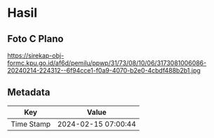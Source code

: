 # Hasil

## Foto C Plano

https://sirekap-obj-formc.kpu.go.id/af6d/pemilu/ppwp/31/73/08/10/06/3173081006086-20240214-224312--6f94cce1-f0a9-4070-b2e0-4cbdf488b2b1.jpg


## Metadata

| Key        | Value               |
| ---------- | ------------------- |
| Time Stamp | 2024-02-15 07:00:44 |



